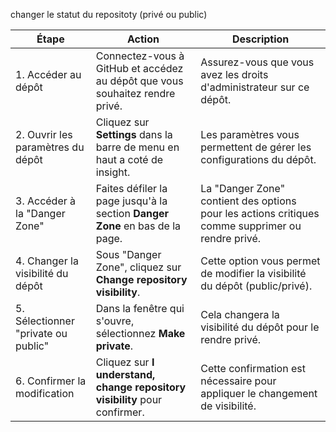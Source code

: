 changer le statut du repositoty (privé ou public)

| Étape                                             | Action                                                                                          | Description |
|---------------------------------------------------|-------------------------------------------------------------------------------------------------|-------------|
| 1. Accéder au dépôt                               | Connectez-vous à GitHub et accédez au dépôt que vous souhaitez rendre privé.                    | Assurez-vous que vous avez les droits d'administrateur sur ce dépôt. |
| 2. Ouvrir les paramètres du dépôt                 | Cliquez sur **Settings** dans la barre de menu en haut a coté de insight.                       | Les paramètres vous permettent de gérer les configurations du dépôt. |
| 3. Accéder à la "Danger Zone"                     | Faites défiler la page jusqu'à la section **Danger Zone** en bas de la page.                    | La "Danger Zone" contient des options pour les actions critiques comme supprimer ou rendre privé. |
| 4. Changer la visibilité du dépôt                 | Sous "Danger Zone", cliquez sur **Change repository visibility**.                               | Cette option vous permet de modifier la visibilité du dépôt (public/privé). |
| 5. Sélectionner "private ou public"               | Dans la fenêtre qui s'ouvre, sélectionnez **Make private**.                                     | Cela changera la visibilité du dépôt pour le rendre privé. |
| 6. Confirmer la modification                      | Cliquez sur **I understand, change repository visibility** pour confirmer.                      | Cette confirmation est nécessaire pour appliquer le changement de visibilité. |
